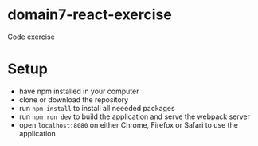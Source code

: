# domain7-react-exercise
Code exercise

# Setup
* have npm installed in your computer
* clone or download the repository
* run `npm install` to install all neeeded packages
* run `npm run dev` to build the application and serve the webpack server
* open `localhost:8080` on either Chrome, Firefox or Safari to use the application